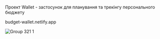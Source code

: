 
Проект Wallet - застосунок для планування та трекінгу персонального бюджету

budget-wallet.netlify.app


![Group 321 1](https://user-images.githubusercontent.com/37982184/155011151-45d11234-d4ca-4065-a51e-660f14187d2e.png)
